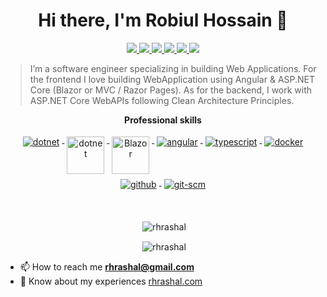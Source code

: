 <h1 align="center">Hi there, I'm Robiul Hossain 👋</h1>


<p align="center"> 
 <a href="https://twitter.com/rhrashal" alt="Robiul's twitter">
   <img src="https://img.shields.io/badge/-@rhrashal-%231DA1F2?style=flat-square&logo=twitter&logoColor=ffffff" />
 </a>
 <a href="https://github.com/rhrashal" alt="Robiul's github">
   <img src="https://img.shields.io/badge/-@rhrashal-%23181717?style=flat-square&logo=github" />
 </a>
 <a href="https://www.linkedin.com/in/rhrashal" alt="Robiul's linkedin">
   <img src="https://img.shields.io/badge/-rhrashal-blue?style=flat-square&logo=Linkedin&logoColor=white&link=https://www.linkedin.com/in/rhrashal" />
 </a>
 <a href="https://www.leetcode.com/rhrashal" alt="Robiul's leetcode">
   <img src="https://img.shields.io/badge/-@rhrashal-%23181717?style=flat-square&logo=leetcode" />
 </a>
  <a href="https://fb.com/rhrashal" alt="Robiul's facebook">
   <img src="https://img.shields.io/badge/-@rhrashal-%231DA1F2?style=flat-square&logo=facebook" />
 </a>
 <a>
   <img src="https://komarev.com/ghpvc/?username=rhrashal&color=ff69b4&style=flat-square" />
 </a>
</p>


> I’m a software engineer specializing in building Web Applications. For the frontend I love building WebApplication using Angular & ASP.NET Core (Blazor or MVC / Razor Pages). As for the backend, I work with ASP.NET Core WebAPIs following Clean Architecture Principles. 




<p align="center"> 
 <strong>
  Professional skills
  </strong>
</p>

<p align="center">
  <a href="https://dotnet.microsoft.com/">
    <img src="https://www.vectorlogo.zone/logos/dotnet/dotnet-ar21.svg" alt="dotnet" style="vertical-align:top; margin:4px;">
  </a>
  <a href="https://dotnet.microsoft.com/">
    <img src="https://upload.wikimedia.org/wikipedia/commons/e/ee/.NET_Core_Logo.svg" height="60px" alt="dotnet" style="vertical-align:top; margin:4px;">
  </a>
  <a href="https://dotnet.microsoft.com/apps/aspnet/web-apps/blazor">
    <img src="https://upload.wikimedia.org/wikipedia/commons/d/d0/Blazor.png" alt="Blazor" height="60px" style="vertical-align:top; margin:4px">
  </a>
  <a href="https://angular.io">
    <img src="https://www.vectorlogo.zone/logos/angular/angular-ar21.svg" alt="angular" style="vertical-align:top; margin:4px;">
  </a>
  <a href="">
    <img src="https://www.vectorlogo.zone/logos/typescriptlang/typescriptlang-ar21.svg" alt="typescript" style="vertical-align:top; margin:4px;">
  </a>  
  <a href="https://hub.docker.com/">
    <img src="https://www.vectorlogo.zone/logos/docker/docker-ar21.svg" alt="docker" style="vertical-align:top; margin:4px">
  </a>   
  <a href="https://www.github.com">
    <img src="https://www.vectorlogo.zone/logos/github/github-ar21.svg" alt="github" style="vertical-align:top; margin:4px">
  </a>
  <a href="https://www.git.com">
    <img src="https://www.vectorlogo.zone/logos/git-scm/git-scm-ar21.svg" alt="git-scm" style="vertical-align:top; margin:4px">
  </a>
</p>

<br/>
<p align="center">&nbsp;<img align="center" src="https://github-readme-stats.vercel.app/api/top-langs/?username=rhrashal&layout=compact&hide=html" alt="rhrashal" /></p>
<p align="center">&nbsp;<img align="center" src="https://github-readme-stats.vercel.app/api?username=rhrashal&show_icons=true&locale=en" alt="rhrashal" /></p>


- 📫 How to reach me **rhrashal@gmail.com**
- 📄 Know about my experiences [rhrashal.com](rhrashal.com)
